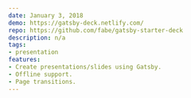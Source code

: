 ```yaml
---
date: January 3, 2018
demo: https://gatsby-deck.netlify.com/
repo: https://github.com/fabe/gatsby-starter-deck
description: n/a
tags:
- presentation
features:
- Create presentations/slides using Gatsby.
- Offline support.
- Page transitions.
---
```

